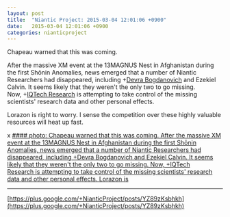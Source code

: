 ```yaml
---
layout: post
title:  "Niantic Project: 2015-03-04 12:01:06 +0900"
date:   2015-03-04 12:01:06 +0900
categories: nianticproject
---
```

Chapeau warned that this was coming.

After the massive XM event at the 13MAGNUS Nest in Afghanistan during the first Shōnin Anomalies, news emerged that a number of Niantic Researchers had disappeared, including +[Devra Bogdanovich](https://plus.google.com/102598577258553073047 "") and Ezekiel Calvin. It seems likely that they weren't the only two to go missing. Now, +[IQTech Research](https://plus.google.com/108020987035258478791 "") is attempting to take control of the missing scientists' research data and other personal effects.

Lorazon is right to worry. I sense the competition over these highly valuable resources will heat up fast.

x
[#### photo: Chapeau warned that this was coming.
After the massive XM event at the 13MAGNUS Nest in Afghanistan during the first Shōnin Anomalies, news emerged that a number of Niantic Researchers had disappeared, including +Devra Bogdanovich and Ezekiel Calvin. It seems likely that they weren't the only two to go missing. Now, +IQTech Research is attempting to take control of the missing scientists' research data and other personal effects.
Lorazon is](https://lh6.googleusercontent.com/-MoCf4yXm61s/VPZz_PFnehI/AAAAAAAAfK0/LarXEWmTAPQ/w1200-h1553/SkeletonKey.png "")
- - -
[https://plus.google.com/+NianticProject/posts/YZ89zKsbhkh](https://plus.google.com/+NianticProject/posts/YZ89zKsbhkh)
